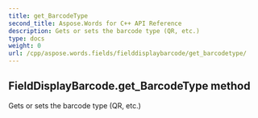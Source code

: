 ```yaml
---
title: get_BarcodeType
second_title: Aspose.Words for C++ API Reference
description: Gets or sets the barcode type (QR, etc.) 
type: docs
weight: 0
url: /cpp/aspose.words.fields/fielddisplaybarcode/get_barcodetype/
---
```

## FieldDisplayBarcode.get_BarcodeType method


Gets or sets the barcode type (QR, etc.)

